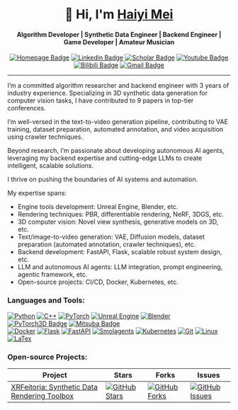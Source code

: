 <div align="center">

  # 👋 Hi, I'm [Haiyi Mei](https://haiyi-mei.com)

  ####  Algorithm Developer | Synthetic Data Engineer | Backend Engineer | Game Developer | Amateur Musician

  [![Homepage Badge](https://custom-icon-badges.demolab.com/badge/Homepage-013243.svg?logo=home)](https://haiyi-mei.com)
  [![Linkedin Badge](https://img.shields.io/badge/-LinkedIn-0A66C2?logo=Linkedin&logoColor=white)](https://www.linkedin.com/in/haiyimei/)
  [![Scholar Badge](https://img.shields.io/badge/-Scholar-4285F4?logo=googlescholar&logoColor=white)](https://scholar.google.com/citations?user=TOZ9wR4AAAAJ)
  [![Youtube Badge](https://img.shields.io/badge/-YouTube-FF0000?logo=youtube&logoColor=white)](https://www.youtube.com/@haiyimei)
  [![Bilibili Badge](https://img.shields.io/badge/-Bilibili-00A1D6?logo=bilibili&logoColor=white)](https://space.bilibili.com/30424533)
  [![Gmail Badge](https://custom-icon-badges.demolab.com/badge/Mail-EA4335.svg?logo=mail)](mailto:haiyimei@gmail.com)

</div>

------

<!--
<a href="https://github.com/ryo-ma/github-profile-trophy"><img src="https://github-profile-trophy.vercel.app/?username=haiyimei" alt="haiyimei" /></a>
!-->

I’m a committed algorithm researcher and backend engineer with 3 years of industry experience.
Specializing in 3D synthetic data generation for computer vision tasks,
I have contributed to 9 papers in top-tier conferences.

I’m well-versed in the text-to-video generation pipeline,
contributing to VAE training, dataset preparation, automated annotation, and video acquisition using crawler techniques.

Beyond research, I’m passionate about developing autonomous AI agents,
leveraging my backend expertise and cutting-edge LLMs to create intelligent, scalable solutions.

I thrive on pushing the boundaries of AI systems and automation.

My expertise spans:

- Engine tools development: Unreal Engine, Blender, etc.
- Rendering techniques: PBR, differentiable rendering, NeRF, 3DGS, etc.
- 3D computer vision: Novel view synthesis, generative models on 3D, etc.
- Text/image-to-video generation: VAE, Diffusion models, dataset preparation (automated annotation, crawler techniques), etc.
- Backend development: FastAPI, Flask, scalable robust system design, etc.
- LLM and autonomous AI agents: LLM integration, prompt engineering, agentic framework, etc.
- Open-source projects: CI/CD, Docker, Kubernetes, etc.

### Languages and Tools:

[![Python](https://img.shields.io/badge/Python-3776AB.svg?logo=Python&logoColor=white)](https://www.python.org)
[![C++](https://img.shields.io/badge/C++-00599C.svg?logo=c%2B%2B&logoColor=white)](https://www.w3schools.com/cpp/)
[![PyTorch](https://img.shields.io/badge/PyTorch-%23EE4C2C.svg?logo=PyTorch&logoColor=white)](https://pytorch.org/)
[![Unreal Engine](https://img.shields.io/badge/-Unreal%20Engine-0E1128?logo=unrealengine&logoColor=white)](https://unrealengine.com/)
[![Blender](https://img.shields.io/badge/Blender-%23F5792A.svg?logo=Blender&logoColor=white)](https://www.blender.org/)
[![PyTorch3D Badge](https://custom-icon-badges.demolab.com/badge/PyTorch3D-white.svg?logo=pytorch3d&logoColor=white)](https://pytorch3d.org/)
[![Mitsuba Badge](https://custom-icon-badges.demolab.com/badge/Mitsuba-green.svg?logo=mitsuba&logoColor=white)](https://www.mitsuba-renderer.org/)
<br>
[![Docker](https://img.shields.io/badge/Docker-%232496ED.svg?logo=Docker&logoColor=white)](https://www.docker.com/)
[![Flask](https://img.shields.io/badge/Flask-black.svg?logo=Flask&logoColor=white)](https://flask.palletsprojects.com/)
[![FastAPI](https://img.shields.io/badge/FastAPI-009688.svg?logo=FastAPI&logoColor=white)](https://fastapi.tiangolo.com/)
[![Smolagents](https://img.shields.io/badge/Smolagents-FFD21E?logo=huggingface&logoColor=000)](https://huggingface.co/docs/smolagents/)
[![Kubernetes](https://img.shields.io/badge/Kubernetes-%23326CE5.svg?logo=Kubernetes&logoColor=white)](https://kubernetes.io)
[![Git](https://img.shields.io/badge/Git-%23F05033.svg?logo=Git&logoColor=white)](https://git-scm.com/)
[![Linux](https://img.shields.io/badge/Linux-%23FCC624.svg?logo=Linux&logoColor=black)](https://www.linux.org/)
[![LaTex](https://img.shields.io/badge/LaTeX-%23008080.svg?logo=LaTeX&logoColor=white)](https://www.latex-project.org/)

### Open-source Projects:

| Project | Stars | Forks | Issues |
|---------|-------------|-------|--------|
| [XRFeitoria: Synthetic Data Rendering Toolbox](https://github.com/openxrlab/xrfeitoria) | [![GitHub Stars](https://img.shields.io/github/stars/openxrlab/xrfeitoria)](https://github.com/openxrlab/xrfeitoria) | [![GitHub Forks](https://img.shields.io/github/forks/openxrlab/xrfeitoria)](https://github.com/openxrlab/xrfeitoria/forks) | [![GitHub Issues](https://img.shields.io/github/issues/openxrlab/xrfeitoria)](https://github.com/openxrlab/xrfeitoria/issues) |

<!--
<p><img align="left" src="https://github-readme-stats.vercel.app/api/top-langs?username=haiyimei&show_icons=true&locale=en&layout=compact" alt="haiyimei" /></p>

<p>&nbsp;<img align="center" src="https://github-readme-stats.vercel.app/api?username=haiyimei&show_icons=true&locale=en" alt="haiyimei" /></p>

<p><img align="center" src="https://github-readme-streak-stats.herokuapp.com/?user=haiyimei&" alt="haiyimei" /></p>
!-->


<!-- useful links 

https://shields.io/
https://simpleicons.org/
https://github.com/DenverCoder1/custom-icon-badges

-->
